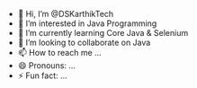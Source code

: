- 👋 Hi, I’m @DSKarthikTech
- 👀 I’m interested in Java Programming
- 🌱 I’m currently learning Core Java & Selenium
- 💞️ I’m looking to collaborate on Java
- 📫 How to reach me ...
- 😄 Pronouns: ...
- ⚡ Fun fact: ...

<!---
DSKarthikTech/DSKarthikTech is a ✨ special ✨ repository because its `README.md` (this file) appears on your GitHub profile.
You can click the Preview link to take a look at your changes.
--->
